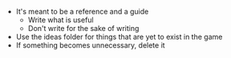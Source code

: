 - It's meant to be a reference and a guide
	- Write what is useful
	- Don't write for the sake of writing
- Use the ideas folder for things that are yet to exist in the game
- If something becomes unnecessary, delete it